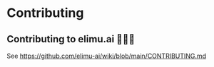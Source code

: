 # Contributing

## Contributing to elimu.ai 👩🏽‍💻

See https://github.com/elimu-ai/wiki/blob/main/CONTRIBUTING.md
